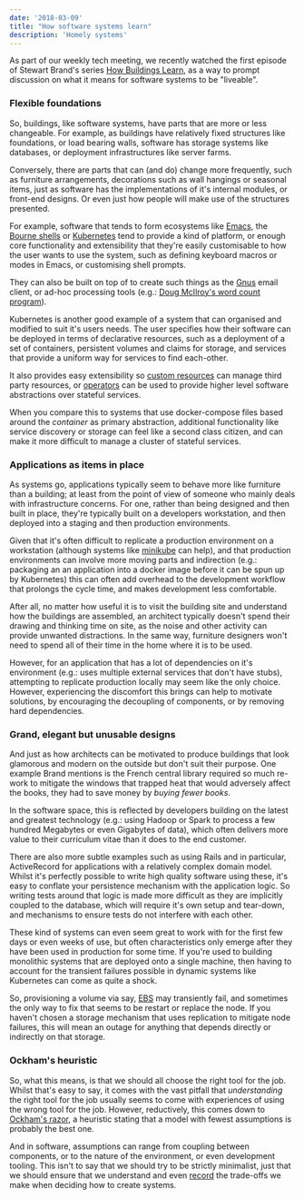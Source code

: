 ```yaml
---
date: '2018-03-09'
title: "How software systems learn"
description: 'Homely systems'
---
```

As part of our weekly tech meeting, we recently watched the first episode of Stewart Brand's series [How Buildings Learn](https://www.youtube.com/watch?v=AvEqfg2sIH0), as a way to prompt discussion on what it means for software systems to be "liveable". <!--more-->

### Flexible foundations
So, buildings, like software systems, have parts that are more or less changeable. For example, as buildings have relatively fixed structures like foundations, or load bearing walls, software has storage systems like databases, or deployment infrastructures like server farms.

Conversely, there are parts that can (and do) change more frequently, such as furniture arrangements, decorations such as wall hangings or seasonal items, just as software has the implementations of it's internal modules, or front-end designs. Or even just how people will make use of the structures presented.

For example, software that tends to form ecosystems like [Emacs](https://en.wikipedia.org/wiki/Emacs), the [Bourne shells](https://en.wikipedia.org/wiki/Bourne_shell) or [Kubernetes](https://kubernetes.io/) tend to provide a kind of platform, or enough core functionality and extensibility that they're easily customisable to how the user wants to use the system, such as defining keyboard macros or modes in Emacs, or customising shell prompts.

They can also be built on top of to create such things as the [Gnus](https://www.emacswiki.org/emacs/GnusTutorial) email client, or ad-hoc processing tools (e.g.: [Doug McIlroy's word count program](http://www.leancrew.com/all-this/2011/12/more-shell-less-egg/)).

Kubernetes is another good example of a system that can organised and modified to suit it's users needs. The user specifies how their software can be deployed in terms of declarative resources, such as a deployment of a set of containers, persistent volumes and claims for storage, and services that provide a uniform way for services to find each-other.

It also provides easy extensibility so [custom resources](https://kubernetes.io/docs/concepts/api-extension/custom-resources/) can manage third party resources, or [operators](https://coreos.com/blog/introducing-operators.html) can be used to provide higher level software abstractions over stateful services.

When you compare this to systems that use docker-compose files based around the _container_ as primary abstraction, additional functionality like service discovery or storage can feel like a second class citizen, and can make it more difficult to manage a cluster of stateful services.

### Applications as items in place

As systems go, applications typically seem to behave more like furniture than a building; at least from the point of view of someone who mainly deals with infrastructure concerns. For one, rather than being designed and then built in place, they're typically built on a developers workstation, and then deployed into a staging and then production environments.

Given that it's often difficult to replicate a production environment on a workstation (although systems like [minikube](https://github.com/kubernetes/minikube) can help), and that production environments can involve more moving parts and indirection (e.g.: packaging an an application into a docker image before it can be spun up by Kubernetes) this can often add overhead to the development workflow that prolongs the cycle time, and makes development less comfortable.

After all, no matter how useful it is to visit the building site and understand how the buildings are assembled, an architect typically doesn't spend their drawing and thinking time on site, as the noise and other activity can provide unwanted distractions. In the same way, furniture designers won't need to spend all of their time in the home where it is to be used.

However, for an application that has a lot of dependencies on it's environment (e.g.: uses multiple external services that don't have stubs), attempting to replicate production locally may seem like the only choice. However, experiencing the discomfort this brings can help to motivate solutions, by encouraging the decoupling of components, or by removing hard dependencies.

### Grand, elegant but unusable designs

And just as how architects can be motivated to produce buildings that look glamorous and modern on the outside but don't suit their purpose. One example Brand mentions is the French central library  required so much re-work to mitigate the windows that trapped heat that would adversely affect the books, they had to save money by _buying fewer books_.

In the software space, this is reflected by developers building on the latest and greatest technology (e.g.: using Hadoop or Spark to process a few hundred Megabytes or even Gigabytes of data), which often delivers more value to their curriculum vitae than it does to the end customer.

There are also more subtle examples such as using Rails and in particular, ActiveRecord for applications with a relatively complex domain model. Whilst it's perfectly possible to write high quality software using these, it's easy to conflate your persistence mechanism with the application logic. So writing tests around that logic is made more difficult as they are implicitly coupled to the database, which will require it's own setup and tear-down, and mechanisms to ensure tests do not interfere with each other.

These kind of systems can even seem great to work with for the first few days or even weeks of use, but often characteristics only emerge after they have been used in production for some time. If you're used to building monolithic systems that are deployed onto a single machine, then having to account for the transient failures possible in dynamic systems like Kubernetes can come as quite a shock.

So, provisioning a volume via say, [EBS](https://aws.amazon.com/ebs/) may transiently fail, and sometimes the only way to fix that seems to be restart or replace the node. If you haven't chosen a storage mechanism that uses replication to mitigate node failures, this will mean an outage for anything that depends directly or indirectly on that storage.

### Ockham's heuristic

So, what this means, is that we should all choose the right tool for the job. Whilst that's easy to say, it comes with the vast pitfall that _understanding_ the right tool for the job usually seems to come with experiences of using the wrong tool for the job. However, reductively, this comes down to [Ockham's razor](https://en.wikipedia.org/wiki/Occam%27s_razor), a heuristic stating that a model with fewest assumptions is probably the best one.

And in software, assumptions can range from coupling between components, or to the nature of the environment, or even development tooling. This isn't to say that we should try to be strictly minimalist, just that we should ensure that we understand and even [record](http://thinkrelevance.com/blog/2011/11/15/documenting-architecture-decisions) the trade-offs we make when deciding how to create systems.
